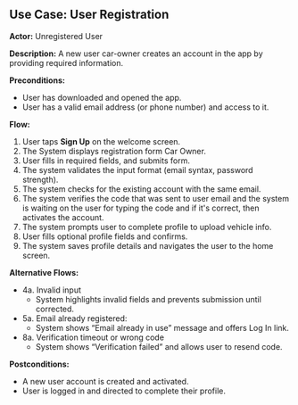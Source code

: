 ## Use Case: User Registration

**Actor:** Unregistered User

**Description:** A new user car-owner creates an account in the app by providing required information.

**Preconditions:**
- User has downloaded and opened the app.
- User has a valid email address (or phone number) and access to it.

**Flow:**
1. User taps **Sign Up** on the welcome screen.
2. The System displays registration form Car Owner.
3. User fills in required fields, and submits form.
4. The system validates the input format (email syntax, password strength).
5. The system checks for the existing account with the same email.
6. The system verifies the code that was sent to user email and the system is waiting on the user for typing the code and if it's correct, then activates the account. 
7. The system prompts user to complete profile to upload vehicle info. 
8. User fills optional profile fields and confirms. 
9. The system saves profile details and navigates the user to the home screen.

**Alternative Flows:**
- 4a. Invalid input
    - System highlights invalid fields and prevents submission until corrected.
- 5a. Email already registered:
    - System shows “Email already in use” message and offers Log In link.
- 8a. Verification timeout or wrong code
    - System shows “Verification failed” and allows user to resend code.

**Postconditions:**
- A new user account is created and activated.
- User is logged in and directed to complete their profile.
